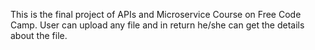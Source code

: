 This is the final project of APIs and Microservice Course on Free Code Camp.
User can upload any file and in return he/she can get the details about the file.
